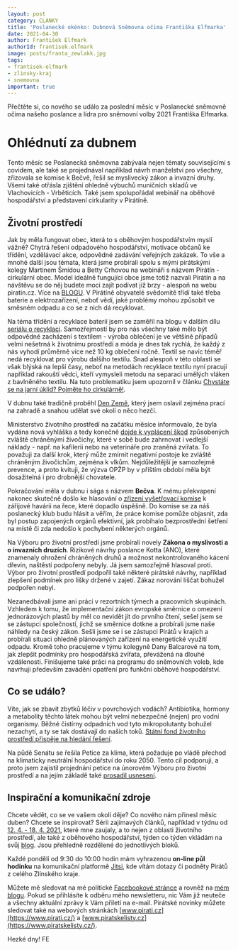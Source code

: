 ```yaml
---
layout: post
category: CLANKY
title: 'Poslanecké okénko: Dubnová Sněmovna očima Františka Elfmarka'
date: 2021-04-30
author: František Elfmark
authorId: frantisek.elfmark
image: posts/franta_zewlakk.jpg
tags: 
- frantisek-elfmark
- zlinsky-kraj
- snemovna
important: true
---
```


Přečtěte si, co nového se událo za poslední měsíc v Poslanecké sněmovně očima našeho poslance a lídra pro sněmovní volby 2021 Františka Elfmarka.

# Ohlédnutí za dubnem
Tento měsíc se Poslanecká sněmovna zabývala nejen tématy souvisejícími s covidem, ale také se projednával například návrh manželství pro všechny, zřizovala se komise k Bečvě, řešil se myslivecký zákon a invazní druhy. Všemi také otřásla zjištění ohledně výbuchů muničních skladů ve Vlachovicích - Vrběticích. Také jsem spolupořádal webinář na oběhové hospodářství a představení cirkularity v Pirátíně.


## Životní prostředí

Jak by měla fungovat obec, která to s oběhovým hospodářstvím myslí vážně? Chytrá řešení odpadového hospodářství, motivace občanů ke třídění, vzdělávací akce, odpovědné zadávání veřejných zakázek. To vše a mnohé další jsou témata, která jsme probírali spolu s mými pirátskými kolegy Martinem Šmídou a Betty Crhovou na webináři s názvem Pirátín - cirkulární obec. Model ideálně fungující obce jsme totiž nazvali Pirátín a na návštěvu se do něj budete moci zajít podívat již brzy - alespoň na webu piratin.cz. Více na [BLOGU](https://www.frantisekelfmark.cz/jak-funguje-cirkularni-obec-jednu-takovou-jsme-virtualne-zalozili-jmenuje-se-piratin-a-odpad-v-ni-je-surovinou/).
V Pirátíně obyvatelé svědomitě třídí také třeba baterie a elektrozařízení, neboť vědí, jaké problémy mohou způsobit ve směsném odpadu a co se z nich dá recyklovat. 

Na téma třídění a recyklace baterií jsem se zaměřil na blogu v dalším dílu [seriálu o recyklaci](https://www.frantisekelfmark.cz/baterie-nepatri-do-kose-bohuzel-tam-stale-koncivaji-6/). Samozřejmostí by pro nás všechny také mělo být odpovědné zacházení s textilem - výroba oblečení je ve většině případů velmi nešetrná k životnímu prostředí a móda je dnes tak rychlá, že každý z nás vyhodí průměrně více než 10 kg oblečení ročně. Textil se navíc téměř nedá recyklovat pro výrobu dalšího textilu. Snad alespoň v této oblasti se však blýská na lepší časy, neboť na metodách recyklace textilu nyní pracují například rakouští vědci, kteří vymysleli metodu na separaci umělých vláken z bavlněného textilu. Na tuto problematiku jsem upozornil v článku [Chystáte se na jarní úklid? Pojměte ho cirkulárně!](https://www.frantisekelfmark.cz/chystate-se-na-jarni-uklid-pojmete-ho-cirkularne/).

V dubnu také tradičně proběhl [Den Země](https://www.frantisekelfmark.cz/oslavme-nasi-planetu/), který jsem oslavil zejména prací na zahradě a snahou udělat své okolí o něco hezčí. 

Ministerstvo životního prostředí na začátku měsíce informovalo, že byla vydána nová vyhláška a tedy konečně [dojde k vyplácení škod](https://www.frantisekelfmark.cz/novinky-ohledne-vlku/) způsobených zvláště chráněnými živočichy, které v sobě bude zahrnovat i vedlejší náklady - např. na kafilerii nebo na veterináře pro zraněná zvířata. To považuji za další krok, který může zmírnit negativní postoje ke zvláště chráněným živočichům, zejména k vlkům. Nejdůležitější je samozřejmě prevence, a proto kvituji, že výzva OPŽP by v příštím období měla být dosažitelná i pro drobnější chovatele.  

Pokračování měla v dubnu i sága s názvem **Bečva**. K mému překvapení nakonec skutečně došlo ke hlasování o [zřízení vyšetřovací komise](https://www.frantisekelfmark.cz/ve-snemovne-byla-zrizena-vysetrovaci-komise-k-havarii-na-rece-becve/) k zářijové havárii na řece, které dopadlo úspěšně. Do komise se za náš poslanecký klub budu hlásit a věřím, že práce komise pomůže objasnit, zda byl postup zapojených orgánů efektivní, jak probíhalo bezprostřední šetření na místě či zda nedošlo k pochybení některých orgánů. 

Na Výboru pro životní prostředí jsme probírali novely **Zákona o myslivosti a o invazních druzích**. Rizikové návrhy poslance Kotta (ANO), které znamenaly ohrožení chráněných druhů a možnost nekontrolovaného kácení dřevin, naštěstí podpořeny nebyly. Já jsem samozřejmě hlasoval proti. Výbor pro životní prostředí podpořil také některé pirátské návrhy, například zlepšení podmínek pro lišky držené v zajetí. Zákaz norování liščat bohužel podpořen nebyl.

Nezanedbávali jsme ani práci v rezortních týmech a pracovních skupinách. Vzhledem k tomu, že implementační zákon evropské směrnice o omezení jednorázových plastů by měl co nevidět jít do prvního čtení, sešel jsem se se zástupci společností, jichž se směrnice dotkne a probírali jsme naše náhledy na český zákon. Sešli jsme se i se zástupci Pirátů v krajích a probírali situaci ohledně plánovaných zařízení na energetické využití odpadu. Kromě toho pracujeme v týmu kolegyně Dany Balcarové na tom, jak zlepšit podmínky pro hospodářská zvířata, převážená na dlouhé vzdálenosti. Finišujeme také práci na programu do sněmovních voleb, kde navrhuji především zavádění opatření pro funkční oběhové hospodářství.


## Co se událo?

Víte, jak se zbavit zbytků léčiv v povrchových vodách? Antibiotika, hormony a metabolity těchto látek mohou být velmi nebezpečné (nejen) pro vodní organismy. Běžné čistírny odpadních vod tyto mikropolutanty bohužel nezachytí, a ty se tak dostávají do našich toků. [Státní fond životního prostředí přispěje na hledání řešení](https://www.frantisekelfmark.cz/jak-se-zbavit-zbytku-leciv-v-povrchovych-vodach-sfzp-prispeje-na-hledani-reseni/).

Na půdě Senátu se řešila Petice za klima, která požaduje po vládě přechod na klimaticky neutrální hospodářství do roku 2050. Tento cíl podporuji, a proto jsem zajistil projednání petice na únorovém Výboru pro životní prostředí a na jejím základě také [prosadil usnesení](https://www.frantisekelfmark.cz/pirati-zavazali-ministerstva-zivotniho-prostredi-a-obchodu-k-prepracovani-strategii-aby-smerovaly-k-dosazeni-klimaticke-neutrality-2050/).


## Inspirační a komunikační zdroje

Chcete vědět, co se ve vašem okolí děje? Co nového nám přinesl měsíc duben? Chcete se inspirovat? Sérii zajímavých článků, například v týdnu od [12. 4. - 18. 4. 2021](https://www.frantisekelfmark.cz/tydenni-inspirace-clanku-12-4-18-4-2021/), které mne zaujaly, a to nejen z oblasti životního prostředí, ale také z oběhového hospodářství, týden co týden vkládám na svůj [blog](https://www.frantisekelfmark.cz/). Jsou přehledně rozdělené do jednotlivých bloků.

Každé pondělí od 9:30 do 10:00 hodin mám vyhrazenou **on-line půl hodinku** na komunikační platformě [Jitsi](https://meet.jit.si/kancelarelfmark), kde vítám dotazy či podněty Pirátů z celého Zlínského kraje. 

Můžete mě sledovat na mé politické [Facebookové stránce](https://www.facebook.com/FrantisekElfmark.DiS/) a rovněž na [mém blogu](https://www.frantisekelfmark.cz/). Pokud se přihlásíte k odběru mého newsletteru, nic Vám již neuteče a všechny aktuální zprávy k Vám přiletí na e-mail. Pirátské novinky můžete sledovat také na webových stránkách [www.pirati.cz](https://www.pirati.cz/) a [www.piratskelisty.cz](https://www.piratskelisty.cz/).

Hezké dny!
FE

